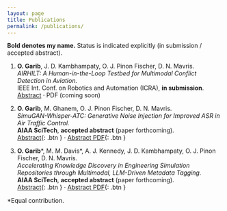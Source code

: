 ```yaml
---
layout: page
title: Publications
permalink: /publications/
---
```


**Bold denotes my name.** Status is indicated explicitly (in submission / accepted abstract).

1. **O. Garib**, J. D. Kambhampaty, O. J. Pinon Fischer, D. N. Mavris.  
   *AIRHILT: A Human-in-the-Loop Testbed for Multimodal Conflict Detection in Aviation.*  
   IEEE Int. Conf. on Robotics and Automation (ICRA), **in submission**.  
   [Abstract](/research/#airhilt) · PDF (coming soon)

2. **O. Garib**, M. Ghanem, O. J. Pinon Fischer, D. N. Mavris.  
   *SimuGAN-Whisper-ATC: Generative Noise Injection for Improved ASR in Air Traffic Control.*  
   **AIAA SciTech**, **accepted abstract** (paper forthcoming).  
   [Abstract](/research/#simugan-whisper-atc){: .btn } · [Abstract PDF](/assets/papers/simugan_whisper_atc_abstract.pdf){: .btn }

3. **O. Garib**\*, M. M. Davis\*, A. J. Kennedy, J. D. Kambhampaty, O. J. Pinon Fischer, D. N. Mavris.  
   *Accelerating Knowledge Discovery in Engineering Simulation Repositories through Multimodal, LLM-Driven Metadata Tagging.*  
   **AIAA SciTech**, **accepted abstract** (paper forthcoming).  
   [Abstract](/research/#metadata-extraction){: .btn } · [Abstract PDF](/assets/papers/metadata_tagging_abstract.pdf){: .btn }

\*Equal contribution.
